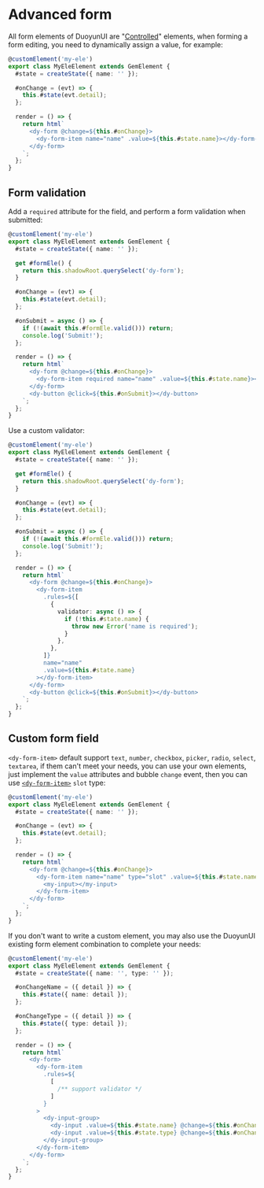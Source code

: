 # Advanced form

All form elements of DuoyunUI are "[Controlled](https://reactjs.org/docs/forms.html#controlled-components)" elements,
when forming a form editing, you need to dynamically assign a value, for example:

```ts
@customElement('my-ele')
export class MyEleElement extends GemElement {
  #state = createState({ name: '' });

  #onChange = (evt) => {
    this.#state(evt.detail);
  };

  render = () => {
    return html`
      <dy-form @change=${this.#onChange}>
        <dy-form-item name="name" .value=${this.#state.name}></dy-form-item>
      </dy-form>
    `;
  };
}
```

## Form validation

Add a `required` attribute for the field, and perform a form validation when submitted:

```ts 14,21
@customElement('my-ele')
export class MyEleElement extends GemElement {
  #state = createState({ name: '' });

  get #formEle() {
    return this.shadowRoot.querySelect('dy-form');
  }

  #onChange = (evt) => {
    this.#state(evt.detail);
  };

  #onSubmit = async () => {
    if (!(await this.#formEle.valid())) return;
    console.log('Submit!');
  };

  render = () => {
    return html`
      <dy-form @change=${this.#onChange}>
        <dy-form-item required name="name" .value=${this.#state.name}></dy-form-item>
      </dy-form>
      <dy-button @click=${this.#onSubmit}></dy-button>
    `;
  };
}
```

Use a custom validator:

```ts 14,24-28
@customElement('my-ele')
export class MyEleElement extends GemElement {
  #state = createState({ name: '' });

  get #formEle() {
    return this.shadowRoot.querySelect('dy-form');
  }

  #onChange = (evt) => {
    this.#state(evt.detail);
  };

  #onSubmit = async () => {
    if (!(await this.#formEle.valid())) return;
    console.log('Submit!');
  };

  render = () => {
    return html`
      <dy-form @change=${this.#onChange}>
        <dy-form-item
          .rules=${[
            {
              validator: async () => {
                if (!this.#state.name) {
                  throw new Error('name is required');
                }
              },
            },
          ]}
          name="name"
          .value=${this.#state.name}
        ></dy-form-item>
      </dy-form>
      <dy-button @click=${this.#onSubmit}></dy-button>
    `;
  };
}
```

## Custom form field

`<dy-form-item>` default support `text`, `number`, `checkbox`, `picker`, `radio`, `select`, `textarea`,
if them can't meet your needs, you can use your own elements,
just implement the `value` attributes and bubble `change` event, then you can use [`<dy-form-item>`](../02-elements/form.md#dy-form-item-api) `slot` type:

```ts 12-14
@customElement('my-ele')
export class MyEleElement extends GemElement {
  #state = createState({ name: '' });

  #onChange = (evt) => {
    this.#state(evt.detail);
  };

  render = () => {
    return html`
      <dy-form @change=${this.#onChange}>
        <dy-form-item name="name" type="slot" .value=${this.#state.name}>
          <my-input></my-input>
        </dy-form-item>
      </dy-form>
    `;
  };
}
```

If you don't want to write a custom element, you may also use the DuoyunUI existing form element combination to complete your needs:

```ts 17-20
@customElement('my-ele')
export class MyEleElement extends GemElement {
  #state = createState({ name: '', type: '' });

  #onChangeName = ({ detail }) => {
    this.#state({ name: detail });
  };

  #onChangeType = ({ detail }) => {
    this.#state({ type: detail });
  };

  render = () => {
    return html`
      <dy-form>
        <dy-form-item
          .rules=${
            [
              /** support validator */
            ]
          }
        >
          <dy-input-group>
            <dy-input .value=${this.#state.name} @change=${this.#onChangeName}></dy-input>
            <dy-input .value=${this.#state.type} @change=${this.#onChangeType}></dy-input>
          </dy-input-group>
        </dy-form-item>
      </dy-form>
    `;
  };
}
```
